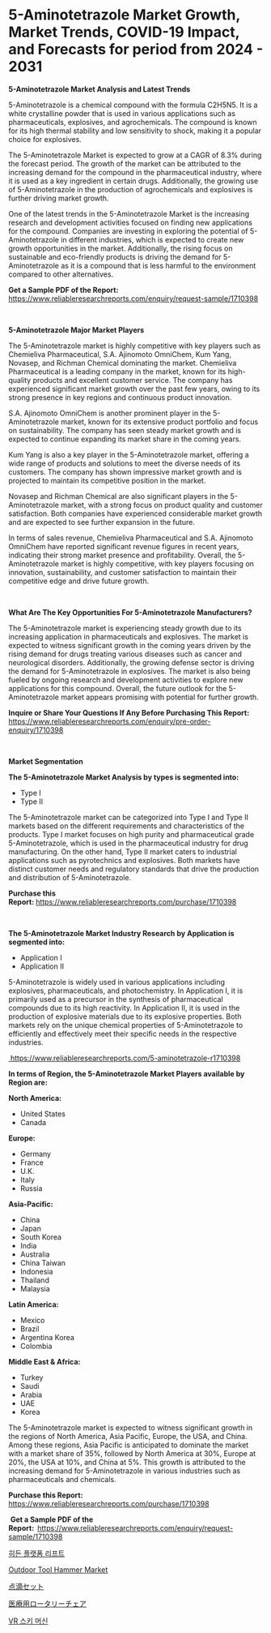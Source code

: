 <p><h1>5-Aminotetrazole Market Growth, Market Trends, COVID-19 Impact, and Forecasts for period from 2024 - 2031</h1></p><p><strong>5-Aminotetrazole Market Analysis and Latest Trends</strong></p>
<p><p>5-Aminotetrazole is a chemical compound with the formula C2H5N5. It is a white crystalline powder that is used in various applications such as pharmaceuticals, explosives, and agrochemicals. The compound is known for its high thermal stability and low sensitivity to shock, making it a popular choice for explosives.</p><p>The 5-Aminotetrazole Market is expected to grow at a CAGR of 8.3% during the forecast period. The growth of the market can be attributed to the increasing demand for the compound in the pharmaceutical industry, where it is used as a key ingredient in certain drugs. Additionally, the growing use of 5-Aminotetrazole in the production of agrochemicals and explosives is further driving market growth.</p><p>One of the latest trends in the 5-Aminotetrazole Market is the increasing research and development activities focused on finding new applications for the compound. Companies are investing in exploring the potential of 5-Aminotetrazole in different industries, which is expected to create new growth opportunities in the market. Additionally, the rising focus on sustainable and eco-friendly products is driving the demand for 5-Aminotetrazole as it is a compound that is less harmful to the environment compared to other alternatives.</p></p>
<p><strong>Get a Sample PDF of the Report:&nbsp;</strong> <a href="https://www.reliableresearchreports.com/enquiry/request-sample/1710398">https://www.reliableresearchreports.com/enquiry/request-sample/1710398</a></p>
<p>&nbsp;</p>
<p><strong>5-Aminotetrazole Major Market Players</strong></p>
<p><p>The 5-Aminotetrazole market is highly competitive with key players such as Chemieliva Pharmaceutical, S.A. Ajinomoto OmniChem, Kum Yang, Novasep, and Richman Chemical dominating the market. Chemieliva Pharmaceutical is a leading company in the market, known for its high-quality products and excellent customer service. The company has experienced significant market growth over the past few years, owing to its strong presence in key regions and continuous product innovation.</p><p>S.A. Ajinomoto OmniChem is another prominent player in the 5-Aminotetrazole market, known for its extensive product portfolio and focus on sustainability. The company has seen steady market growth and is expected to continue expanding its market share in the coming years.</p><p>Kum Yang is also a key player in the 5-Aminotetrazole market, offering a wide range of products and solutions to meet the diverse needs of its customers. The company has shown impressive market growth and is projected to maintain its competitive position in the market.</p><p>Novasep and Richman Chemical are also significant players in the 5-Aminotetrazole market, with a strong focus on product quality and customer satisfaction. Both companies have experienced considerable market growth and are expected to see further expansion in the future.</p><p>In terms of sales revenue, Chemieliva Pharmaceutical and S.A. Ajinomoto OmniChem have reported significant revenue figures in recent years, indicating their strong market presence and profitability. Overall, the 5-Aminotetrazole market is highly competitive, with key players focusing on innovation, sustainability, and customer satisfaction to maintain their competitive edge and drive future growth.</p></p>
<p>&nbsp;</p>
<p><strong>What Are The Key Opportunities For 5-Aminotetrazole Manufacturers?</strong></p>
<p><p>The 5-Aminotetrazole market is experiencing steady growth due to its increasing application in pharmaceuticals and explosives. The market is expected to witness significant growth in the coming years driven by the rising demand for drugs treating various diseases such as cancer and neurological disorders. Additionally, the growing defense sector is driving the demand for 5-Aminotetrazole in explosives. The market is also being fueled by ongoing research and development activities to explore new applications for this compound. Overall, the future outlook for the 5-Aminotetrazole market appears promising with potential for further growth.</p></p>
<p><strong>Inquire or Share Your Questions If Any Before Purchasing This Report:</strong> <a href="https://www.reliableresearchreports.com/enquiry/pre-order-enquiry/1710398">https://www.reliableresearchreports.com/enquiry/pre-order-enquiry/1710398</a></p>
<p>&nbsp;</p>
<p><strong>Market Segmentation</strong></p>
<p><strong>The 5-Aminotetrazole Market Analysis by types is segmented into:</strong></p>
<p><ul><li>Type I</li><li>Type II</li></ul></p>
<p><p>The 5-Aminotetrazole market can be categorized into Type I and Type II markets based on the different requirements and characteristics of the products. Type I market focuses on high purity and pharmaceutical grade 5-Aminotetrazole, which is used in the pharmaceutical industry for drug manufacturing. On the other hand, Type II market caters to industrial applications such as pyrotechnics and explosives. Both markets have distinct customer needs and regulatory standards that drive the production and distribution of 5-Aminotetrazole.</p></p>
<p><strong>Purchase this Report:&nbsp;</strong><a href="https://www.reliableresearchreports.com/purchase/1710398">https://www.reliableresearchreports.com/purchase/1710398</a></p>
<p>&nbsp;</p>
<p><strong>The 5-Aminotetrazole Market Industry Research by Application is segmented into:</strong></p>
<p><ul><li>Application I</li><li>Application II</li></ul></p>
<p><p>5-Aminotetrazole is widely used in various applications including explosives, pharmaceuticals, and photochemistry. In Application I, it is primarily used as a precursor in the synthesis of pharmaceutical compounds due to its high reactivity. In Application II, it is used in the production of explosive materials due to its explosive properties. Both markets rely on the unique chemical properties of 5-Aminotetrazole to efficiently and effectively meet their specific needs in the respective industries.</p></p>
<p><a href="https://www.reliableresearchreports.com/5-aminotetrazole-r1710398">&nbsp;https://www.reliableresearchreports.com/5-aminotetrazole-r1710398</a></p>
<p><strong>In terms of Region, the 5-Aminotetrazole Market Players available by Region are:</strong></p>
<p>
    <p> <strong> North America: </strong>
        <ul>
            <li>United States</li>
            <li>Canada</li>
        </ul>
        </p> 
    <p> <strong> Europe: </strong>
        <ul>
            <li>Germany</li>
            <li>France</li>
            <li>U.K.</li>
            <li>Italy</li>
            <li>Russia</li>
        </ul>
        </p> 
    <p> <strong> Asia-Pacific: </strong>
        <ul>
            <li>China</li>
            <li>Japan</li>
            <li>South Korea</li>
            <li>India</li>
            <li>Australia</li>
            <li>China Taiwan</li>
            <li>Indonesia</li>
            <li>Thailand</li>
            <li>Malaysia</li>
        </ul>
        </p> 
    <p> <strong> Latin America: </strong>
        <ul>
            <li>Mexico</li>
            <li>Brazil</li>
            <li>Argentina Korea</li>
            <li>Colombia</li>
        </ul>
        </p> 
    <p> <strong> Middle East & Africa: </strong>
        <ul>
            <li>Turkey</li>
            <li>Saudi</li>
            <li>Arabia</li>
            <li>UAE</li>
            <li>Korea</li>
        </ul>
    </p>
    </p>
<p><p>The 5-Aminotetrazole market is expected to witness significant growth in the regions of North America, Asia Pacific, Europe, the USA, and China. Among these regions, Asia Pacific is anticipated to dominate the market with a market share of 35%, followed by North America at 30%, Europe at 20%, the USA at 10%, and China at 5%. This growth is attributed to the increasing demand for 5-Aminotetrazole in various industries such as pharmaceuticals and chemicals.</p></p>
<p><strong>Purchase this Report: </strong><a href="https://www.reliableresearchreports.com/purchase/1710398">https://www.reliableresearchreports.com/purchase/1710398</a></p>
<p>&nbsp;<strong>Get a Sample PDF of the Report:&nbsp;&nbsp;</strong><a href="https://www.reliableresearchreports.com/enquiry/request-sample/1710398">https://www.reliableresearchreports.com/enquiry/request-sample/1710398</a></p>
<p><strong></strong></p>
<p><p><a href="https://github.com/shampaakter36/Market-Research-Report-List-1/blob/main/7895694110313.md">히든 플랫폼 리프트</a></p><p><a href="https://github.com/AnnChovey2023/Market-Research-Report-List-1/blob/main/outdoor-tool-hammer-market.md">Outdoor Tool Hammer Market</a></p><p><a href="https://github.com/EthanMorar2011/Market-Research-Report-List-2/blob/main/3155238126374.md">点滴セット</a></p><p><a href="https://github.com/dzy793153605/Market-Research-Report-List-2/blob/main/8751756126373.md">医療用ロータリーチェア</a></p><p><a href="https://github.com/Nicolasrown5/Market-Research-Report-List-1/blob/main/2800101110312.md">VR 스키 머신</a></p></p>